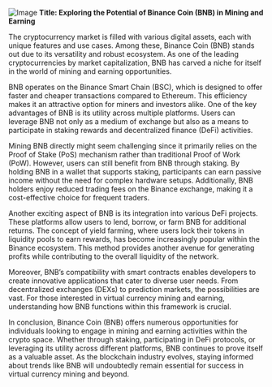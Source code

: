 
![Image](https://github.com/user-attachments/assets/31692037-0104-4703-abd1-696b6a7dd41b)
**Title: Exploring the Potential of Binance Coin (BNB) in Mining and Earning**

The cryptocurrency market is filled with various digital assets, each with unique features and use cases. Among these, Binance Coin (BNB) stands out due to its versatility and robust ecosystem. As one of the leading cryptocurrencies by market capitalization, BNB has carved a niche for itself in the world of mining and earning opportunities.

BNB operates on the Binance Smart Chain (BSC), which is designed to offer faster and cheaper transactions compared to Ethereum. This efficiency makes it an attractive option for miners and investors alike. One of the key advantages of BNB is its utility across multiple platforms. Users can leverage BNB not only as a medium of exchange but also as a means to participate in staking rewards and decentralized finance (DeFi) activities.

Mining BNB directly might seem challenging since it primarily relies on the Proof of Stake (PoS) mechanism rather than traditional Proof of Work (PoW). However, users can still benefit from BNB through staking. By holding BNB in a wallet that supports staking, participants can earn passive income without the need for complex hardware setups. Additionally, BNB holders enjoy reduced trading fees on the Binance exchange, making it a cost-effective choice for frequent traders.

Another exciting aspect of BNB is its integration into various DeFi projects. These platforms allow users to lend, borrow, or farm BNB for additional returns. The concept of yield farming, where users lock their tokens in liquidity pools to earn rewards, has become increasingly popular within the Binance ecosystem. This method provides another avenue for generating profits while contributing to the overall liquidity of the network.

Moreover, BNB’s compatibility with smart contracts enables developers to create innovative applications that cater to diverse user needs. From decentralized exchanges (DEXs) to prediction markets, the possibilities are vast. For those interested in virtual currency mining and earning, understanding how BNB functions within this framework is crucial.

In conclusion, Binance Coin (BNB) offers numerous opportunities for individuals looking to engage in mining and earning activities within the crypto space. Whether through staking, participating in DeFi protocols, or leveraging its utility across different platforms, BNB continues to prove itself as a valuable asset. As the blockchain industry evolves, staying informed about trends like BNB will undoubtedly remain essential for success in virtual currency mining and beyond.